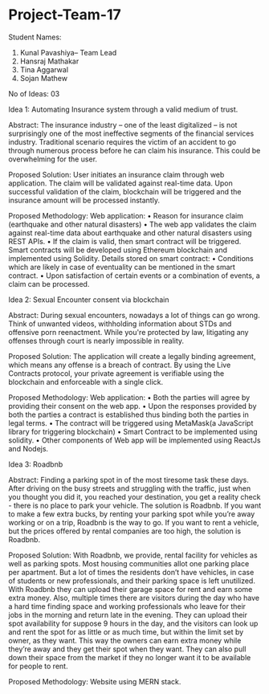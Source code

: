 # Project-Team-17
Student Names:
1.	Kunal Pavashiya– Team Lead
2.	Hansraj Mathakar
3.	Tina Aggarwal
4.	Sojan Mathew

No of Ideas: 03

Idea 1:
Automating Insurance system through a valid medium of trust.

Abstract:
The insurance industry – one of the least digitalized – is not surprisingly one of the most ineffective segments of the financial services industry. Traditional scenario requires the victim of an accident to go through numerous process before he can claim his insurance. This could be overwhelming for the user.

Proposed Solution:
User initiates an insurance claim through web application. The claim will be validated against real-time data. Upon successful validation of the claim, blockchain will be triggered and the insurance amount will be processed instantly.

Proposed Methodology:
Web application: 
•	Reason for insurance claim (earthquake and other natural disasters)
•	The web app validates the claim against real-time data about earthquake and other natural disasters using REST APIs.
•	If the claim is valid, then smart contract will be triggered. Smart contracts will be developed using Ethereum blockchain and implemented using Solidity.
Details stored on smart contract:
•	Conditions which are likely in case of eventuality can be mentioned in the smart contract.
•	Upon satisfaction of certain events or a combination of events, a claim can be processed.


Idea 2:
Sexual Encounter consent via blockchain

Abstract:
During sexual encounters, nowadays a lot of things can go wrong. Think of unwanted videos, withholding information about STDs and offensive porn reenactment. While you're protected by law, litigating any offenses through court is nearly impossible in reality.

Proposed Solution:
The application will create a legally binding agreement, which means any offense is a breach of contract. By using the Live Contracts protocol, your private agreement is verifiable using the blockchain and enforceable with a single click.

Proposed Methodology: 
Web application: 
•	Both the parties will agree by providing their consent on the web app.
•	Upon the responses provided by both the parties a contract is established thus binding both the parties in legal terms.
•	The contract will be triggered using MetaMask(a JavaScript library for triggering blockchain)
•	Smart Contract to be implemented using solidity.
•	Other components of Web app will be implemented using ReactJs and Nodejs.


Idea 3:
Roadbnb

Abstract:
Finding a parking spot in of the most tiresome task these days. After driving on the busy streets and struggling with the traffic, just when you thought you did it, you reached your destination, you get a reality check - there is no place to park your vehicle. The solution is Roadbnb. If you want to make a few extra bucks, by renting your parking spot while you’re away working or on a trip, Roadbnb is the way to go. If you want to rent a vehicle, but the prices offered by rental companies are too high, the solution is Roadbnb.

Proposed Solution:
With Roadbnb, we provide, rental facility for vehicles as well as parking spots. Most housing communities allot one parking place per apartment. But a lot of times the residents don’t have vehicles, in case of students or new professionals, and their parking space is left unutilized. With Roadbnb they can upload their garage space for rent and earn some extra money. Also, multiple times there are visitors during the day who have a hard time finding space and working professionals who leave for their jobs in the morning and return late in the evening. They can upload their spot availability for suppose 9 hours in the day, and the visitors can look up and rent the spot for as little or as much time, but within the limit set by owner, as they want. This way the owners can earn extra money while they’re away and they get their spot when they want. They can also pull down their space from the market if they no longer want it to be available for people to rent.

Proposed Methodology: 
Website using MERN stack. 





